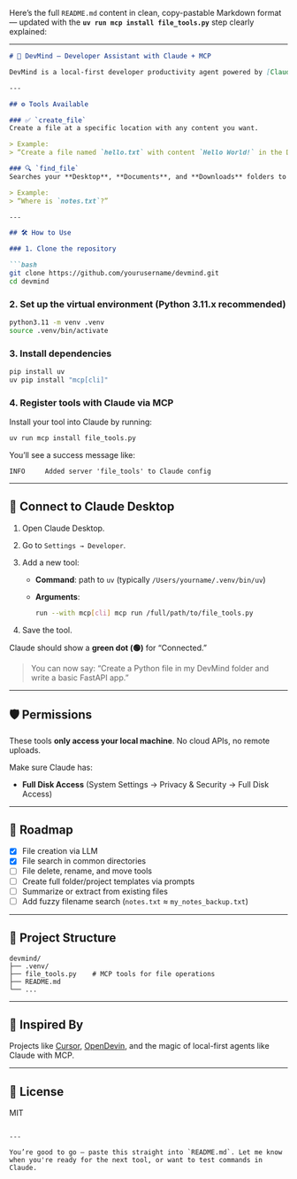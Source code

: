Here’s the full `README.md` content in clean, copy-pastable Markdown format — updated with the **`uv run mcp install file_tools.py`** step clearly explained:

---

````markdown
# 🧠 DevMind — Developer Assistant with Claude + MCP

DevMind is a local-first developer productivity agent powered by [Claude Desktop](https://www.anthropic.com/index/claude-desktop) and the Model Context Protocol (MCP). It lets you **create**, **locate**, and soon **edit or delete files** using natural language — like a coding co-pilot that understands your desktop.

---

## ⚙️ Tools Available

### ✅ `create_file`
Create a file at a specific location with any content you want.

> Example:  
> “Create a file named `hello.txt` with content `Hello World!` in the DevMind folder on Desktop.”

### 🔍 `find_file`
Searches your **Desktop**, **Documents**, and **Downloads** folders to locate a file by name.

> Example:  
> “Where is `notes.txt`?”

---

## 🛠 How to Use

### 1. Clone the repository

```bash
git clone https://github.com/yourusername/devmind.git
cd devmind
````

### 2. Set up the virtual environment (Python 3.11.x recommended)

```bash
python3.11 -m venv .venv
source .venv/bin/activate
```

### 3. Install dependencies

```bash
pip install uv
uv pip install "mcp[cli]"
```

### 4. Register tools with Claude via MCP

Install your tool into Claude by running:

```bash
uv run mcp install file_tools.py
```

You’ll see a success message like:

```
INFO     Added server 'file_tools' to Claude config
```

---

## 🧠 Connect to Claude Desktop

1. Open Claude Desktop.
2. Go to `Settings → Developer`.
3. Add a new tool:

   * **Command**: path to `uv` (typically `/Users/yourname/.venv/bin/uv`)
   * **Arguments**:

     ```bash
     run --with mcp[cli] mcp run /full/path/to/file_tools.py
     ```
4. Save the tool.

Claude should show a **green dot (🟢)** for “Connected.”

> You can now say:
> “Create a Python file in my DevMind folder and write a basic FastAPI app.”

---

## 🛡 Permissions

These tools **only access your local machine**. No cloud APIs, no remote uploads.

Make sure Claude has:

* **Full Disk Access** (System Settings → Privacy & Security → Full Disk Access)

---

## 🚀 Roadmap

* [x] File creation via LLM
* [x] File search in common directories
* [ ] File delete, rename, and move tools
* [ ] Create full folder/project templates via prompts
* [ ] Summarize or extract from existing files
* [ ] Add fuzzy filename search (`notes.txt` ≈ `my_notes_backup.txt`)

---

## 📂 Project Structure

```
devmind/
├── .venv/
├── file_tools.py    # MCP tools for file operations
├── README.md
└── ...
```

---

## 🙌 Inspired By

Projects like [Cursor](https://cursor.sh/), [OpenDevin](https://github.com/OpenDevin/OpenDevin), and the magic of local-first agents like Claude with MCP.

---

## 📝 License

MIT

```

---

You’re good to go — paste this straight into `README.md`. Let me know when you're ready for the next tool, or want to test commands in Claude.
```
